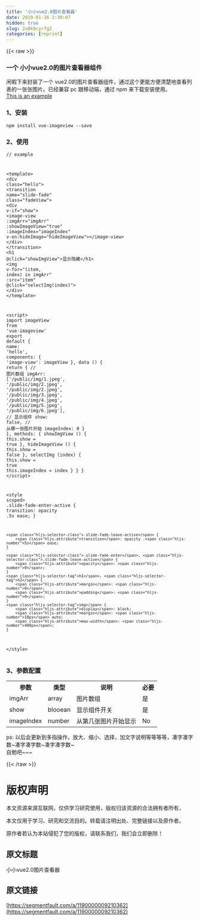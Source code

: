 ```yaml
---
title: '小小vue2.0图片查看器' 
date: 2019-01-16 2:30:07
hidden: true
slug: 2x8k9cyrfg2
categories: [reprint]
---
```


{{< raw >}}

                    
<h3 id="articleHeader0">一个 小小vue2.0的图片查看器组件</h3>
<p>闲暇下来封装了一个 vue2.0的图片查看器组件，通过这个更能方便清楚地查看列表的一张张图片。已经兼容 pc 跟移动端，通过 npm 来下载安装使用。<br><a href="https://naihe138.github.io//vue-imageview/example/demo3/index.html#/" rel="nofollow noreferrer" target="_blank">This is an example</a></p>
<h3 id="articleHeader1">1、安装</h3>
<p><code>npm install vue-imageview --save</code></p>
<h3 id="articleHeader2">2、使用</h3>
<div class="widget-codetool" style="display:none;">
      <div class="widget-codetool--inner">
      <span class="selectCode code-tool" data-toggle="tooltip" data-placement="top" title="" data-original-title="全选"></span>
      <span type="button" class="copyCode code-tool" data-toggle="tooltip" data-placement="top" data-clipboard-text="// example

<template>
    <div class=&quot;hello&quot;>
        <transition name=&quot;slide-fade&quot; class=&quot;fadeView&quot;>
            <div v-if=&quot;show&quot;>
                <image-view :imgArr=&quot;imgArr&quot; 
                            :showImageView=&quot;true&quot;
                            :imageIndex=&quot;imageIndex&quot;
                            v-on:hideImage=&quot;hideImageView&quot;></image-view>
            </div>
        </transition>
        <h1 @click=&quot;showImgView&quot;>显示隐藏</h1>
        <img v-for=&quot;(item, index) in imgArr&quot; :src=&quot;item&quot; @click=&quot;selectImg(index)&quot;>
    </div>
</template>

<script>
  import imageView from 'vue-imageview'
  export default {
    name: 'hello',
    components: {
      'image-view': imageView
    },
    data () {
      return {
        // 图片数组
        imgArr: ['/public/img/1.jpeg', '/public/img/2.jpeg', '/public/img/2.jpeg', '/public/img/3.jpeg', '/public/img/4.jpeg', '/public/img/5.jpeg', '/public/img/6.jpeg'],
        // 显示组件
        show: false,
        // 从哪一张图片开始
        imageIndex: 0
      }
    },
    methods: {
      showImgView () {
        this.show = true
      },
      hideImageView () {
        this.show = false
      },
      selectImg (index) {
        this.show = true
        this.imageIndex = index
      }
    }
  }
</script>

<style scoped>
    .slide-fade-enter-active {
        transition: opacity .5s ease;
    }

    .slide-fade-leave-active {
        transition: opacity .5s ease;
    }

    .slide-fade-enter, .slide-fade-leave-active {
        opacity: 0;
    }
    h1, h2 {
        margin: 0;
        padding: 0;
    }
    img {
        display: block;
        margin: 10px auto;
        max-width: 400px;
    }
</style>
" title="" data-original-title="复制"></span>
      <span type="button" class="saveToNote code-tool" data-toggle="tooltip" data-placement="top" title="" data-original-title="放进笔记"></span>
      </div>
      </div><pre class="hljs xml"><code>// example

<span class="hljs-tag">&lt;<span class="hljs-name">template</span>&gt;</span>
    <span class="hljs-tag">&lt;<span class="hljs-name">div</span> <span class="hljs-attr">class</span>=<span class="hljs-string">"hello"</span>&gt;</span>
        <span class="hljs-tag">&lt;<span class="hljs-name">transition</span> <span class="hljs-attr">name</span>=<span class="hljs-string">"slide-fade"</span> <span class="hljs-attr">class</span>=<span class="hljs-string">"fadeView"</span>&gt;</span>
            <span class="hljs-tag">&lt;<span class="hljs-name">div</span> <span class="hljs-attr">v-if</span>=<span class="hljs-string">"show"</span>&gt;</span>
                <span class="hljs-tag">&lt;<span class="hljs-name">image-view</span> <span class="hljs-attr">:imgArr</span>=<span class="hljs-string">"imgArr"</span> 
                            <span class="hljs-attr">:showImageView</span>=<span class="hljs-string">"true"</span>
                            <span class="hljs-attr">:imageIndex</span>=<span class="hljs-string">"imageIndex"</span>
                            <span class="hljs-attr">v-on:hideImage</span>=<span class="hljs-string">"hideImageView"</span>&gt;</span><span class="hljs-tag">&lt;/<span class="hljs-name">image-view</span>&gt;</span>
            <span class="hljs-tag">&lt;/<span class="hljs-name">div</span>&gt;</span>
        <span class="hljs-tag">&lt;/<span class="hljs-name">transition</span>&gt;</span>
        <span class="hljs-tag">&lt;<span class="hljs-name">h1</span> @<span class="hljs-attr">click</span>=<span class="hljs-string">"showImgView"</span>&gt;</span>显示隐藏<span class="hljs-tag">&lt;/<span class="hljs-name">h1</span>&gt;</span>
        <span class="hljs-tag">&lt;<span class="hljs-name">img</span> <span class="hljs-attr">v-for</span>=<span class="hljs-string">"(item, index) in imgArr"</span> <span class="hljs-attr">:src</span>=<span class="hljs-string">"item"</span> @<span class="hljs-attr">click</span>=<span class="hljs-string">"selectImg(index)"</span>&gt;</span>
    <span class="hljs-tag">&lt;/<span class="hljs-name">div</span>&gt;</span>
<span class="hljs-tag">&lt;/<span class="hljs-name">template</span>&gt;</span>

<span class="hljs-tag">&lt;<span class="hljs-name">script</span>&gt;</span><span class="javascript">
  <span class="hljs-keyword">import</span> imageView <span class="hljs-keyword">from</span> <span class="hljs-string">'vue-imageview'</span>
  <span class="hljs-keyword">export</span> <span class="hljs-keyword">default</span> {
    <span class="hljs-attr">name</span>: <span class="hljs-string">'hello'</span>,
    <span class="hljs-attr">components</span>: {
      <span class="hljs-string">'image-view'</span>: imageView
    },
    data () {
      <span class="hljs-keyword">return</span> {
        <span class="hljs-comment">// 图片数组</span>
        imgArr: [<span class="hljs-string">'/public/img/1.jpeg'</span>, <span class="hljs-string">'/public/img/2.jpeg'</span>, <span class="hljs-string">'/public/img/2.jpeg'</span>, <span class="hljs-string">'/public/img/3.jpeg'</span>, <span class="hljs-string">'/public/img/4.jpeg'</span>, <span class="hljs-string">'/public/img/5.jpeg'</span>, <span class="hljs-string">'/public/img/6.jpeg'</span>],
        <span class="hljs-comment">// 显示组件</span>
        show: <span class="hljs-literal">false</span>,
        <span class="hljs-comment">// 从哪一张图片开始</span>
        imageIndex: <span class="hljs-number">0</span>
      }
    },
    <span class="hljs-attr">methods</span>: {
      showImgView () {
        <span class="hljs-keyword">this</span>.show = <span class="hljs-literal">true</span>
      },
      hideImageView () {
        <span class="hljs-keyword">this</span>.show = <span class="hljs-literal">false</span>
      },
      selectImg (index) {
        <span class="hljs-keyword">this</span>.show = <span class="hljs-literal">true</span>
        <span class="hljs-keyword">this</span>.imageIndex = index
      }
    }
  }
</span><span class="hljs-tag">&lt;/<span class="hljs-name">script</span>&gt;</span>

<span class="hljs-tag">&lt;<span class="hljs-name">style</span> <span class="hljs-attr">scoped</span>&gt;</span><span class="css">
    <span class="hljs-selector-class">.slide-fade-enter-active</span> {
        <span class="hljs-attribute">transition</span>: opacity .<span class="hljs-number">5s</span> ease;
    }

    <span class="hljs-selector-class">.slide-fade-leave-active</span> {
        <span class="hljs-attribute">transition</span>: opacity .<span class="hljs-number">5s</span> ease;
    }

    <span class="hljs-selector-class">.slide-fade-enter</span>, <span class="hljs-selector-class">.slide-fade-leave-active</span> {
        <span class="hljs-attribute">opacity</span>: <span class="hljs-number">0</span>;
    }
    <span class="hljs-selector-tag">h1</span>, <span class="hljs-selector-tag">h2</span> {
        <span class="hljs-attribute">margin</span>: <span class="hljs-number">0</span>;
        <span class="hljs-attribute">padding</span>: <span class="hljs-number">0</span>;
    }
    <span class="hljs-selector-tag">img</span> {
        <span class="hljs-attribute">display</span>: block;
        <span class="hljs-attribute">margin</span>: <span class="hljs-number">10px</span> auto;
        <span class="hljs-attribute">max-width</span>: <span class="hljs-number">400px</span>;
    }
</span><span class="hljs-tag">&lt;/<span class="hljs-name">style</span>&gt;</span>
</code></pre>
<h3 id="articleHeader3">3、参数配置</h3>
<table>
<tbody><tr>
<th>参数</th>
        <th>类型</th>
        <th>说明</th>
        <th>必要</th>
    </tr>
<tr>
<td>imgArr</td>
        <td>array</td>
        <td>图片数组</td>
        <td>是</td>
    </tr>
<tr>
<td>show</td>
        <td>blooean</td>
        <td>显示组件开关</td>
        <td>是</td>
    </tr>
<tr>
<td>imageIndex</td>
        <td>number</td>
        <td>从第几张图片开始显示</td>
        <td>No</td>
    </tr>
</tbody></table>
<p>ps: 以后会更新到多指操作，放大、缩小、选择，加文字说明等等等等，凑字凑字数~凑字凑字数~凑字凑字数~<br>自勉吧~~~</p>

                
{{< /raw >}}

# 版权声明
本文资源来源互联网，仅供学习研究使用，版权归该资源的合法拥有者所有，

本文仅用于学习、研究和交流目的。转载请注明出处、完整链接以及原作者。

原作者若认为本站侵犯了您的版权，请联系我们，我们会立即删除！

## 原文标题
小小vue2.0图片查看器

## 原文链接
[https://segmentfault.com/a/1190000009210362](https://segmentfault.com/a/1190000009210362)

